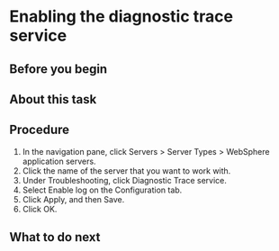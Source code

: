 <!-- image -->

# Enabling the diagnostic trace service

## Before you begin

## About this task

## Procedure

1. In the navigation pane, click Servers > Server Types > WebSphere application servers.
2. Click the name of the server that you want to work with.
3. Under Troubleshooting, click Diagnostic Trace service.
4. Select Enable log on the Configuration tab.
5. Click Apply, and then Save.
6. Click OK.

## What to do next